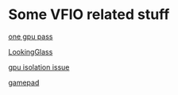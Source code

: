 # Some VFIO related stuff

[one gpu pass](https://www.reddit.com/r/VFIO/comments/982434/i_am_creating_a_guide_for_gpu_passthrough_with/)

[LookingGlass](https://www.reddit.com/r/linux/comments/8ay0ya/question_for_the_grey_beards_here_which_linux/dx2jhud/)

[gpu isolation issue](https://www.reddit.com/r/VFIO/comments/6kwsv0/gpu_wont_isolate/)

[gamepad](https://www.reddit.com/r/VFIO/comments/878ymp/gamepad_support_in_qemu/)
